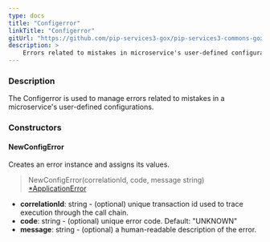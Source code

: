 ```yaml
---
type: docs
title: "Configerror"
linkTitle: "Configerror"
gitUrl: "https://github.com/pip-services3-gox/pip-services3-commons-gox"
description: >
    Errors related to mistakes in microservice's user-defined configurations.
---
```


### Description

The Configerror is used to manage errors related to mistakes in a microservice's user-defined configurations. 

### Constructors

#### NewConfigError
Creates an error instance and assigns its values.

> NewConfigError(correlationId, code, message string) [*ApplicationError](../application_error)

- **correlationId**: string - (optional) unique transaction id used to trace execution through the call chain.
- **code**: string - (optional) unique error code. Default: "UNKNOWN"
- **message**: string - (optional) a human-readable description of the error.

